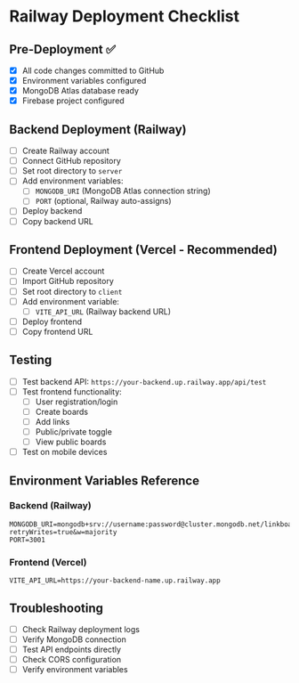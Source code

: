 # Railway Deployment Checklist

## Pre-Deployment ✅
- [x] All code changes committed to GitHub
- [x] Environment variables configured
- [x] MongoDB Atlas database ready
- [x] Firebase project configured

## Backend Deployment (Railway)
- [ ] Create Railway account
- [ ] Connect GitHub repository
- [ ] Set root directory to `server`
- [ ] Add environment variables:
  - [ ] `MONGODB_URI` (MongoDB Atlas connection string)
  - [ ] `PORT` (optional, Railway auto-assigns)
- [ ] Deploy backend
- [ ] Copy backend URL

## Frontend Deployment (Vercel - Recommended)
- [ ] Create Vercel account
- [ ] Import GitHub repository
- [ ] Set root directory to `client`
- [ ] Add environment variable:
  - [ ] `VITE_API_URL` (Railway backend URL)
- [ ] Deploy frontend
- [ ] Copy frontend URL

## Testing
- [ ] Test backend API: `https://your-backend.up.railway.app/api/test`
- [ ] Test frontend functionality:
  - [ ] User registration/login
  - [ ] Create boards
  - [ ] Add links
  - [ ] Public/private toggle
  - [ ] View public boards
- [ ] Test on mobile devices

## Environment Variables Reference

### Backend (Railway)
```
MONGODB_URI=mongodb+srv://username:password@cluster.mongodb.net/linkboard?retryWrites=true&w=majority
PORT=3001
```

### Frontend (Vercel)
```
VITE_API_URL=https://your-backend-name.up.railway.app
```

## Troubleshooting
- [ ] Check Railway deployment logs
- [ ] Verify MongoDB connection
- [ ] Test API endpoints directly
- [ ] Check CORS configuration
- [ ] Verify environment variables 